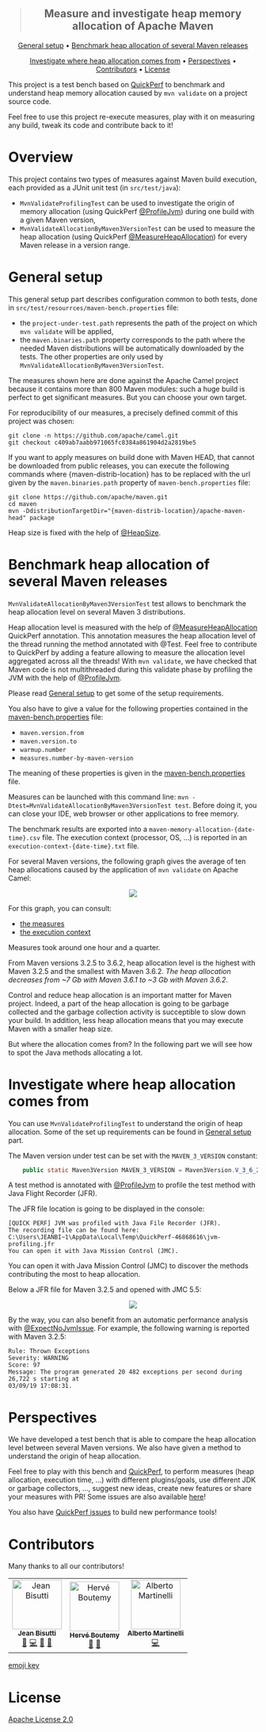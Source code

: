 <div align="center">
<blockquote>
<p><h2>Measure and investigate heap memory allocation of Apache Maven</h2></p>
</blockquote>
</div>

<p align="center">
  <a href="#General-setup">General setup</a> •
  <a href="#Benchmark-heap-allocation-of-several-Maven-releases">Benchmark heap allocation of several Maven releases</a> 
</p>
<p align="center">
<a href="#Investigate-where-heap-allocation-comes-from">Investigate where heap allocation comes from</a>  •
  <a href="#perspectives">Perspectives</a> •
  <a href="#Contributors">Contributors</a> •
  <a href="#License">License</a> 
</p>

This project is a test bench based on [QuickPerf](https://github.com/quick-perf/quickperf) to benchmark and understand heap memory allocation caused by `mvn validate` on a project source code.

Feel free to use this project re-execute measures, play with it on measuring any build, tweak its code and contribute back to it!

# Overview

This project contains two types of measures against Maven build execution, each provided as a JUnit unit test (in ```src/test/java```):
- `MvnValidateProfilingTest` can be used to investigate the origin of memory allocation (using QuickPerf [@ProfileJvm](https://github.com/quick-perf/doc/wiki/JVM-annotations#Profile-or-check-your-JVM)) during one build with a given Maven version,
- `MvnValidateAllocationByMaven3VersionTest` can be used to measure the heap allocation (using QuickPerf [@MeasureHeapAllocation](https://github.com/quick-perf/doc/wiki/JVM-annotations#Verify-heap-allocation)) for every Maven release in a version range.

# General setup

This general setup part describes configuration common to both tests, done in `src/test/resourrces/maven-bench.properties` file:
- the `project-under-test.path` represents the path of the project on which `mvn validate` will be applied,
- the `maven.binaries.path` property corresponds to the path where the needed Maven distributions will be automatically downloaded by the tests.
The other properties are only used by `MvnValidateAllocationByMaven3VersionTest`.
 
The measures shown here are done against the Apache Camel project because it contains more than 800 Maven modules: such a huge build is perfect to get significant measures. But you can choose your own target.

For reproducibility of our measures, a precisely defined commit of this project was chosen:
```
git clone -n https://github.com/apache/camel.git
git checkout c409ab7aabb971065fc8384a861904d2a2819be5
```

If you want to apply measures on build done with Maven HEAD, that cannot be downloaded from public releases, you can execute the following commands where {maven-distrib-location} has to be replaced with the url given by the `maven.binaries.path` property of `maven-bench.properties` file:
```
git clone https://github.com/apache/maven.git
cd maven
mvn -DdistributionTargetDir="{maven-distrib-location}/apache-maven-head" package
``` 

Heap size is fixed with the help of [@HeapSize](https://github.com/quick-perf/doc/wiki/JVM-annotations#heapsize).

# Benchmark heap allocation of several Maven releases

`MvnValidateAllocationByMaven3VersionTest` test allows to benchmark the heap allocation level on several Maven 3 distributions.

Heap allocation level is measured with the help of [@MeasureHeapAllocation](https://github.com/quick-perf/doc/wiki/JVM-annotations#Verify-heap-allocation) QuickPerf annotation. This annotation measures the heap allocation level of the thread running the method annotated with @Test.
Feel free to contribute to QuickPerf by adding a feature allowing to measure the allocation level aggregated across all the threads! With `mvn validate`, we have checked that Maven code is not multithreaded during this validate phase by profiling the JVM with the help of [@ProfileJvm](https://github.com/quick-perf/doc/wiki/JVM-annotations#ProfileJvm).

Please read [General setup](#General-setup) to get some of the setup requirements.

You also have to give a value for the following properties contained in the [maven-bench.properties](src/test/resources/maven-bench.properties) file:
* `maven.version.from`
* `maven.version.to`
* `warmup.number`
* `measures.number-by-maven-version`

The meaning of these properties is given in the [maven-bench.properties](src/test/resources/maven-bench.properties) file.

Measures can be launched with this command line: ```mvn -Dtest=MvnValidateAllocationByMaven3VersionTest test```.
Before doing it, you can close your IDE, web browser or other applications to free memory.

The benchmark results are exported into a `maven-memory-allocation-{date-time}.csv` file. The execution context (processor, OS, ...) is reported in an `execution-context-{date-time}.txt` file.

For several Maven versions, the following graph gives the average of ten heap allocations caused by the application of `mvn validate` on Apache Camel:
<p align="center">
    <img src="measures/mvn-validate-on-camel.png">
</p>

For this graph, you can consult:
* [the measures](measures/maven-memory-allocation-2019-09-01-18-48-41.csv)
* [the execution context](measures/execution-context-2019-09-01-18-48-41.txt)

Measures took around one hour and a quarter. 

From Maven versions 3.2.5 to 3.6.2, heap allocation level is the highest with Maven 3.2.5 and the smallest with Maven 3.6.2. *The heap allocation decreases from ~7 Gb with Maven 3.6.1 to ~3 Gb with Maven 3.6.2*.

Control and reduce heap allocation is an important matter for Maven project. Indeed, a part of the heap allocation is going to be garbage collected and the garbage collection activity is succeptible to slow down your build. In addition, less heap allocation means that you may execute Maven with a smaller heap size.

But where the allocation comes from? In the following part we will see how to spot the Java methods allocating a lot.

# Investigate where heap allocation comes from

You can use `MvnValidateProfilingTest` to understand the origin of heap allocation.
Some of the set up requirements can be found in [General setup](#General-setup) part.

The Maven version under test can be set with the `MAVEN_3_VERSION` constant:
``` java
    public static Maven3Version MAVEN_3_VERSION = Maven3Version.V_3_6_2;
```

A test method is annotated with [@ProfileJvm](https://github.com/quick-perf/doc/wiki/JVM-annotations#Profile-or-check-your-JVM) to profile the test method with Java Flight Recorder (JFR).

The JFR file location is going to be displayed in the console:
```
[QUICK PERF] JVM was profiled with Java File Recorder (JFR).
The recording file can be found here: C:\Users\JEANBI~1\AppData\Local\Temp\QuickPerf-46868616\jvm-profiling.jfr
You can open it with Java Mission Control (JMC).
```

You can open it with Java Mission Control (JMC) to discover the methods contributing the most to heap allocation. 

Below a JFR file for Maven 3.2.5 and opened with JMC 5.5:
<p align="center">
    <img src="measures/Maven3.2.5-JMC.5.5JPG.jpg">
</p>


By the way, you can also benefit from an automatic performance analysis with [@ExpectNoJvmIssue](https://github.com/quick-perf/doc/wiki/JVM-annotations#ExpectNoJvmIssue).
For example, the following warning is reported with Maven 3.2.5:
```
Rule: Thrown Exceptions
Severity: WARNING
Score: 97
Message: The program generated 20 482 exceptions per second during 26,722 s starting at 
03/09/19 17:08:31.
```

# Perspectives
We have developed a test bench that is able to compare the heap allocation level between several Maven versions. We also have given a method to understand the origin of heap allocation.

Feel free to play with this bench and [QuickPerf](https://github.com/quick-perf/doc/wiki/QuickPerf), to perform measures (heap allocation, execution time, ...) with different plugins/goals, use different JDK or garbage collectors, ..., suggest new ideas, create new features or share your measures with PR!
Some issues are also available [here](https://github.com/quick-perf/maven-test-bench/issues)!

You also have [QuickPerf issues](https://github.com/quick-perf/quickperf/issues) to build new performance tools!

# Contributors
Many thanks to all our contributors!

<table>
    <tr>
        <td align="center">
            <a href="https://github.com/jeanbisutti">
                <img src="https://avatars1.githubusercontent.com/u/14811066?v=4" width="100px;" alt="Jean Bisutti"/>
                <br/>
                <sub><b>Jean Bisutti</b></sub>
            </a>
            <br/>
            <a href="https://github.com/quick-perf/maven-test-bench/commits?author=jeanbisutti" title="Ideas">🤔</a>
            <a href="https://github.com/quick-perf/maven-test-bench/commits?author=jeanbisutti" title="Code">💻</a>
            <a href="https://github.com/quick-perf/maven-test-bench/commits?author=jeanbisutti" title="Documentation">📖</a>
            <a href="https://github.com/quick-perf/maven-test-bench/commits?author=jeanbisutti" title="Reviewed Pull Requests">👀</a>
        </td>       
        <td align="center">
            <a href="https://github.com/hboutemy">
                <img src="https://avatars1.githubusercontent.com/u/237462?v=4" width="100px;" alt="Hervé Boutemy"/>
                <br/>
                <sub><b>Hervé Boutemy</b></sub>
            </a>
            <br/>
            <a href="https://github.com/quick-perf/maven-test-bench/commits?author=hboutemy" title="Ideas">🤔</a>
            <a href="https://github.com/quick-perf/maven-test-bench/commits?author=hboutemy" title="Documentation">📖</a>
        </td>        
        <td align="center">
            <a href="https://github.com/albertotn">
                <img src="https://avatars1.githubusercontent.com/u/12526457?v=4" width="100px;" alt="Alberto Martinelli"/>
                <br/>
                <sub><b>Alberto Martinelli</b></sub>
            </a>
            <br/>
            <a href="https://github.com/quick-perf/maven-test-bench/commits?author=albertotn" title="Code">💻</a>
        </td>
    </tr>
</table>
<a href = "https://allcontributors.org/docs/en/emoji-key">emoji key</a>

# License
[Apache License 2.0](/LICENSE.txt)
